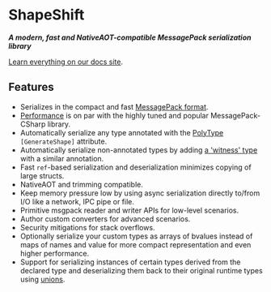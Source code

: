 # ShapeShift

**_A modern, fast and NativeAOT-compatible MessagePack serialization library_**

[Learn everything on our docs site](https://aarnott.github.io/ShapeShift/).

## Features

- Serializes in the compact and fast [MessagePack format](https://msgpack.org/).
- [Performance](https://aarnott.github.io/ShapeShift/docs/performance.html) is on par with the highly tuned and popular MessagePack-CSharp library.
- Automatically serialize any type annotated with the [PolyType](https://github.com/eiriktsarpalis/PolyType) `[GenerateShape]` attribute.
- Automatically serialize non-annotated types by adding [a 'witness' type](https://aarnott.github.io/ShapeShift/docs/type-shapes.html#witness-classes) with a similar annotation.
- Fast `ref`-based serialization and deserialization minimizes copying of large structs.
- NativeAOT and trimming compatible.
- Keep memory pressure low by using async serialization directly to/from I/O like a network, IPC pipe or file.
- Primitive msgpack reader and writer APIs for low-level scenarios.
- Author custom converters for advanced scenarios.
- Security mitigations for stack overflows.
- Optionally serialize your custom types as arrays of bvalues instead of maps of names and value for more compact representation and even higher performance.
- Support for serializing instances of certain types derived from the declared type and deserializing them back to their original runtime types using [unions](https://aarnott.github.io/ShapeShift/docs/unions.html).
